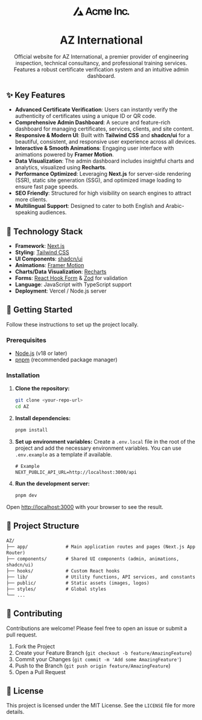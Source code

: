 <div align="center">
  <img src="public/placeholder-logo.svg" alt="AZ International Logo" width="150">
  <h1>AZ International</h1>
  <p>Official website for AZ International, a premier provider of engineering inspection, technical consultancy, and professional training services. Features a robust certificate verification system and an intuitive admin dashboard.</p>
</div>

## ✨ Key Features

- **Advanced Certificate Verification**: Users can instantly verify the authenticity of certificates using a unique ID or QR code.
- **Comprehensive Admin Dashboard**: A secure and feature-rich dashboard for managing certificates, services, clients, and site content.
- **Responsive & Modern UI**: Built with **Tailwind CSS** and **shadcn/ui** for a beautiful, consistent, and responsive user experience across all devices.
- **Interactive & Smooth Animations**: Engaging user interface with animations powered by **Framer Motion**.
- **Data Visualization**: The admin dashboard includes insightful charts and analytics, visualized using **Recharts**.
- **Performance Optimized**: Leveraging **Next.js** for server-side rendering (SSR), static site generation (SSG), and optimized image loading to ensure fast page speeds.
- **SEO Friendly**: Structured for high visibility on search engines to attract more clients.
- **Multilingual Support**: Designed to cater to both English and Arabic-speaking audiences.

## 🚀 Technology Stack

- **Framework**: [Next.js](https://nextjs.org/)
- **Styling**: [Tailwind CSS](https://tailwindcss.com/)
- **UI Components**: [shadcn/ui](https://ui.shadcn.com/)
- **Animations**: [Framer Motion](https://www.framer.com/motion/)
- **Charts/Data Visualization**: [Recharts](https://recharts.org/)
- **Forms**: [React Hook Form](https://react-hook-form.com/) & [Zod](https://zod.dev/) for validation
- **Language**: JavaScript with TypeScript support
- **Deployment**: Vercel / Node.js server

## 🏁 Getting Started

Follow these instructions to set up the project locally.

### Prerequisites

- [Node.js](https://nodejs.org/en/) (v18 or later)
- [pnpm](https://pnpm.io/installation) (recommended package manager)

### Installation

1.  **Clone the repository:**

    ```bash
    git clone <your-repo-url>
    cd AZ
    ```

2.  **Install dependencies:**

    ```bash
    pnpm install
    ```

3.  **Set up environment variables:**
    Create a `.env.local` file in the root of the project and add the necessary environment variables. You can use `.env.example` as a template if available.

    ```env
    # Example
    NEXT_PUBLIC_API_URL=http://localhost:3000/api
    ```

4.  **Run the development server:**
    ```bash
    pnpm dev
    ```

Open [http://localhost:3000](http://localhost:3000) with your browser to see the result.

## 📂 Project Structure

```
AZ/
├── app/              # Main application routes and pages (Next.js App Router)
├── components/       # Shared UI components (admin, animations, shadcn/ui)
├── hooks/            # Custom React hooks
├── lib/              # Utility functions, API services, and constants
├── public/           # Static assets (images, logos)
├── styles/           # Global styles
└── ...
```

## 🤝 Contributing

Contributions are welcome! Please feel free to open an issue or submit a pull request.

1.  Fork the Project
2.  Create your Feature Branch (`git checkout -b feature/AmazingFeature`)
3.  Commit your Changes (`git commit -m 'Add some AmazingFeature'`)
4.  Push to the Branch (`git push origin feature/AmazingFeature`)
5.  Open a Pull Request

## 📄 License

This project is licensed under the MIT License. See the `LICENSE` file for more details.
